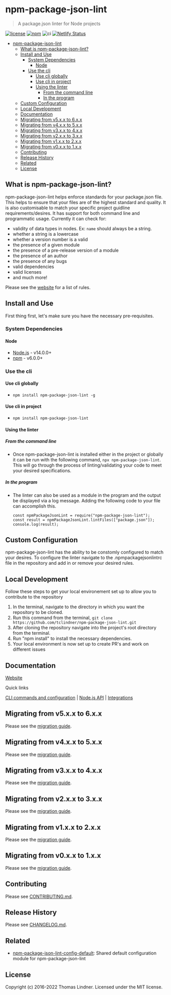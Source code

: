 # npm-package-json-lint

> A package.json linter for Node projects


[![license](https://img.shields.io/github/license/tclindner/npm-package-json-lint.svg?maxAge=2592000&style=flat-square)](https://github.com/tclindner/npm-package-json-lint/blob/master/LICENSE)
[![npm](https://img.shields.io/npm/v/npm-package-json-lint.svg?maxAge=2592000?style=flat-square)](https://www.npmjs.com/package/npm-package-json-lint)
![ci](https://github.com/tclindner/npm-package-json-lint/workflows/ci/badge.svg?branch=master)
[![Netlify Status](https://api.netlify.com/api/v1/badges/e76a30d9-13f0-4691-a49b-454570589de2/deploy-status)](https://app.netlify.com/sites/npmpackagejsonlint/deploys)

- [npm-package-json-lint](#npm-package-json-lint)
  * [What is npm-package-json-lint?](#what-is-npm-package-json-lint-)
  * [Install and Use](#install-and-use)
    + [System Dependencies](#system-dependencies)
      - [Node](#node)
    + [Use the cli](#use-the-cli)
      - [Use cli globally](#use-cli-globally)
      - [Use cli in project](#use-cli-in-project)
      - [Using the linter](#using-the-linter)
        * [From the command line](#from-the-command-line)
        * [In the program](#in-the-program)
  * [Custom Configuration](#custom-configuration)
  * [Local Development](#local-development)
  * [Documentation](#documentation)
  * [Migrating from v5.x.x to 6.x.x](#migrating-from-v5xx-to-6xx)
  * [Migrating from v4.x.x to 5.x.x](#migrating-from-v4xx-to-5xx)
  * [Migrating from v3.x.x to 4.x.x](#migrating-from-v3xx-to-4xx)
  * [Migrating from v2.x.x to 3.x.x](#migrating-from-v2xx-to-3xx)
  * [Migrating from v1.x.x to 2.x.x](#migrating-from-v1xx-to-2xx)
  * [Migrating from v0.x.x to 1.x.x](#migrating-from-v0xx-to-1xx)
  * [Contributing](#contributing)
  * [Release History](#release-history)
  * [Related](#related)
  * [License](#license)

## What is npm-package-json-lint?

npm-package-json-lint helps enforce standards for your package.json file.
This helps to ensure that your files are of the highest standard and quality.
It is also customisable to match your specific project guidline requirements/desires.
It has support for both command line and programmatic usage.
Currently it can check for:

* validity of data types in nodes. Ex: `name` should always be a string.
* whether a string is a lowercase
* whether a version number is a valid
* the presence of a given module
* the presence of a pre-release version of a module
* the presence of an author
* the presence of any bugs
* valid dependencies
* valid licenses
* and much more!

Please see the [website](https://npmpackagejsonlint.org/docs/rules) for a list of rules.

## Install and Use

First thing first, let's make sure you have the necessary pre-requisites.

### System Dependencies

#### Node

* [Node.js](https://nodejs.org/) - v14.0.0+
* [npm](http://npmjs.com) - v6.0.0+

### Use the cli

#### Use cli globally

* `npm install npm-package-json-lint -g`

#### Use cli in project

* `npm install npm-package-json-lint`

#### Using the linter

##### From the command line

* Once npm-package-json-lint is installed either in the project or globally it can be run with the 
  following command, `npx npm-package-json-lint`. This will go through the process of linting/validating
  your code to meet your desired specifications.
  
##### In the program

* The linter can also be used as a module in the program and the output be displayed via a log message.
  Adding the following code to your file can accomplish this.

  ```
  const npmPackageJsonLint = require("npm-package-json-lint");
  const result = npmPackageJsonLint.lintFiles(["package.json"]);
  console.log(result);
  ```
 
## Custom Configuration

  npm-package-json-lint has the ability to be constomly configured to match your desires.
  To configure the linter navigate to the .npmpackagejsonlintrc file in the repository and add
  in or remove your desired rules.

## Local Development
Follow these steps to get your local environement set up to allow you to contribute to the repository

1. In the terminal, navigate to the directory in which you want the repository to be cloned.
2. Run this command from the terminal, `git clone https://github.com/tclindner/npm-package-json-lint.git`
3. After cloning the repository navigate into the project's root directory from the terminal.
4. Run "npm install" to install the necessary dependencies.
5. Your local environment is now set up to create PR's and work on different issues

## Documentation

[Website](https://npmpackagejsonlint.org)

Quick links

[CLI commands and configuration](https://npmpackagejsonlint.org/docs/cli) | [Node.js API](https://npmpackagejsonlint.org/docs/api) | [Integrations](https://npmpackagejsonlint.org/docs/integrations)

## Migrating from v5.x.x to 6.x.x

Please see the [migration guide](https://npmpackagejsonlint.org/docs/v5-to-v6).

## Migrating from v4.x.x to 5.x.x

Please see the [migration guide](https://npmpackagejsonlint.org/docs/v4-to-v5).

## Migrating from v3.x.x to 4.x.x

Please see the [migration guide](https://npmpackagejsonlint.org/docs/v3-to-v4).

## Migrating from v2.x.x to 3.x.x

Please see the [migration guide](https://npmpackagejsonlint.org/docs/v2-to-v3).

## Migrating from v1.x.x to 2.x.x

Please see the [migration guide](https://npmpackagejsonlint.org/docs/v1-to-v2).

## Migrating from v0.x.x to 1.x.x

Please see the [migration guide](https://npmpackagejsonlint.org/docs/v0-to-v1).

## Contributing

Please see [CONTRIBUTING.md](CONTRIBUTING.md).

## Release History

Please see [CHANGELOG.md](CHANGELOG.md).

## Related

* [npm-package-json-lint-config-default](https://github.com/tclindner/npm-package-json-lint-config-default): Shared default configuration module for npm-package-json-lint

## License

Copyright (c) 2016-2022 Thomas Lindner. Licensed under the MIT license.
